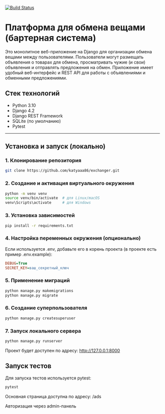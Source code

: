 [![Build Status](https://travis-ci.com/katyaaa86/exchanger.svg?branch=main)](https://travis-ci.com/katyaaa86/exchanger)

# Платформа для обмена вещами (бартерная система)

Это монолитное веб-приложение на Django для организации
обмена вещами между пользователями. Пользователи могут размещать объявления о
товарах для обмена, просматривать чужие (и свои) объявления и отправлять предложения на
обмен. 
Приложение имеет удобный веб-интерфейс и REST API для работы с объявлениями и обменными предложениями.
## Стек технологий

- Python 3.10
- Django 4.2
- Django REST Framework
- SQLite (по умолчанию)
- Pytest

---

## Установка и запуск (локально)

### 1. Клонирование репозитория

```bash
git clone https://github.com/katyaaa86/exchanger.git
```

### 2. Создание и активация виртуального окружения
```bash
python -m venv venv
source venv/bin/activate  # для Linux/macOS
venv\Scripts\activate     # для Windows
```
### 3. Установка зависимостей
```bash
pip install -r requirements.txt
```
### 4. Настройка переменных окружения (опционально)
Если используется .env, добавьте его в корень проекта (в проекте есть пример .env.example):

```ini
DEBUG=True
SECRET_KEY=ваш_секретный_ключ
```

### 5. Применение миграций
```bash
python manage.py makemigrations
python manage.py migrate
```
### 6. Создание суперпользователя
```bash
python manage.py createsuperuser
```
### 7. Запуск локального сервера
```bash
python manage.py runserver
```
Проект будет доступен по адресу: http://127.0.0.1:8000

## Запуск тестов
Для запуска тестов используется pytest:

```bash
pytest
```

Основная страница доступна по адресу: /ads

Авторизация через admin-панель
